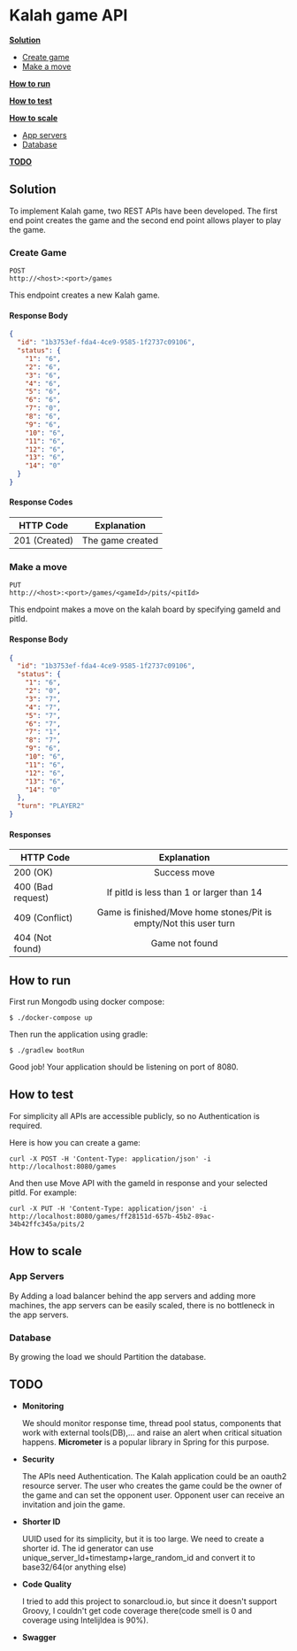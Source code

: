# Kalah game API

**[Solution](#heading-solution)**

* [Create game](#heading-solution-1)
* [Make a move](#heading-solution-2)

**[How to run](#heading-run)**

**[How to test](#heading-test)**

**[How to scale](#heading-scale)**

* [App servers](#heading-scale-1)
* [Database](#heading-scale-2)

**[TODO](#heading-todo)**


<div id="heading-solution"/>

## Solution

To implement Kalah game, two REST APIs have been developed. The first end point creates the game and the second end
point allows player to play the game.

<div id="heading-solution-1"/>

### Create Game

```
POST
http://<host>:<port>/games
```

This endpoint creates a new Kalah game.

#### Response Body

```json
{
  "id": "1b3753ef-fda4-4ce9-9585-1f2737c09106",
  "status": {
    "1": "6",
    "2": "6",
    "3": "6",
    "4": "6",
    "5": "6",
    "6": "6",
    "7": "0",
    "8": "6",
    "9": "6",
    "10": "6",
    "11": "6",
    "12": "6",
    "13": "6",
    "14": "0"
  }
}
```

#### Response Codes

| HTTP Code             | Explanation             |
| -------------         |:-----------------------------------------------:|
| 201 (Created)         | The game created |


<div id="heading-solution-2"/>

### Make a move

```
PUT
http://<host>:<port>/games/<gameId>/pits/<pitId>
```

This endpoint makes a move on the kalah board by specifying gameId and pitId.

#### Response Body

```json
{
  "id": "1b3753ef-fda4-4ce9-9585-1f2737c09106",
  "status": {
    "1": "6",
    "2": "0",
    "3": "7",
    "4": "7",
    "5": "7",
    "6": "7",
    "7": "1",
    "8": "7",
    "9": "6",
    "10": "6",
    "11": "6",
    "12": "6",
    "13": "6",
    "14": "0"
  },
  "turn": "PLAYER2"
}
```

#### Responses

| HTTP Code                 | Explanation             |
| -------------             |:-----------------------------------------------:|
| 200 (OK)                  | Success move |
| 400 (Bad request)         | If pitId is less than 1 or larger than 14    |
| 409 (Conflict)            | Game is finished/Move home stones/Pit is empty/Not this user turn      |
| 404 (Not found)           | Game not found      |


<div id="heading-run"/>

## How to run

First run Mongodb using docker compose:
    
    $ ./docker-compose up

Then run the application using gradle:

    $ ./gradlew bootRun

Good job! Your application should be listening on port of 8080.

<div id="heading-test"/>

## How to test

For simplicity all APIs are accessible publicly, so no Authentication is required.

Here is how you can create a game:

    curl -X POST -H 'Content-Type: application/json' -i http://localhost:8080/games

And then use Move API with the gameId in response and your selected pitId.
For example:

    curl -X PUT -H 'Content-Type: application/json' -i http://localhost:8080/games/ff28151d-657b-45b2-89ac-34b42ffc345a/pits/2

<div id="heading-scale"/>

## How to scale

<div id="heading-scale-1"/>

### App Servers

By Adding a load balancer behind the app servers and adding more machines, the app servers can be easily
scaled, there is no bottleneck in the app servers.

<div id="heading-scale-2"/>

### Database

By growing the load we should Partition the database. 

<div id="heading-todo"/>

## TODO

* **Monitoring**

  We should monitor response time, thread pool status, components that work with external tools(DB),... 
  and raise an alert when critical situation happens. **Micrometer** is a popular library in Spring for this purpose.

* **Security**

  The APIs need Authentication. The Kalah application could be an oauth2 resource server. 
  The user who creates the game could be the owner of the game and can set the opponent user.
  Opponent user can receive an invitation and join the game.

* **Shorter ID**
  
  UUID used for its simplicity, but it is too large. We need to create a shorter id.
  The id generator can use unique_server_Id+timestamp+large_random_id and convert it to base32/64(or anything else)

* **Code Quality**

  I tried to add this project to sonarcloud.io, but since it doesn't support Groovy, 
  I couldn't get code coverage there(code smell is 0 and coverage using IntelijIdea is 90%).

* **Swagger**